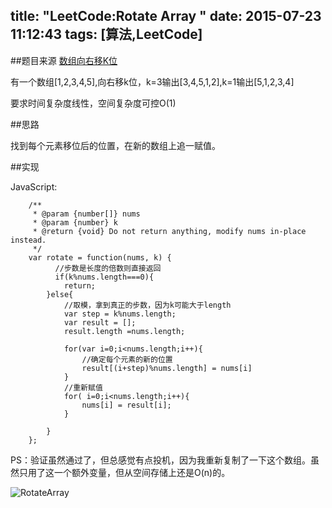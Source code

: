 title: "LeetCode:Rotate Array "
date: 2015-07-23 11:12:43
tags: [算法,LeetCode]
---

##题目来源
 [数组向右移K位](https://leetcode.com/problems/rotate-array/)
 
 有一个数组[1,2,3,4,5],向右移k位，k=3输出[3,4,5,1,2],k=1输出[5,1,2,3,4]
 
 要求时间复杂度线性，空间复杂度可控O(1)
 
##思路

找到每个元素移位后的位置，在新的数组上追一赋值。

##实现

JavaScript:

        /**
         * @param {number[]} nums
         * @param {number} k
         * @return {void} Do not return anything, modify nums in-place instead.
         */
        var rotate = function(nums, k) {
              //步数是长度的倍数则直接返回
              if(k%nums.length===0){
                return;
            }else{
                //取模，拿到真正的步数，因为k可能大于length
                var step = k%nums.length;
                var result = [];
                result.length =nums.length;
        
                for(var i=0;i<nums.length;i++){
                    //确定每个元素的新的位置
                    result[(i+step)%nums.length] = nums[i]
                }
                //重新赋值
                for( i=0;i<nums.length;i++){
                    nums[i] = result[i];
                }
        
            }
        };


PS：验证虽然通过了，但总感觉有点投机，因为我重新复制了一下这个数组。虽然只用了这一个额外变量，但从空间存储上还是O(n)的。

![RotateArray](/images/rotatearray.png)